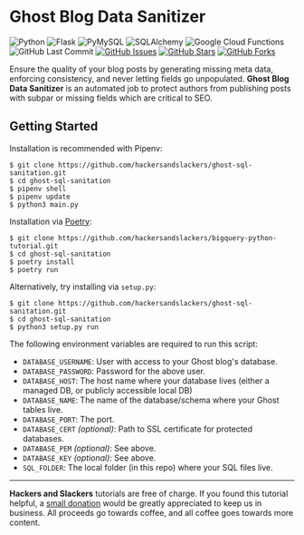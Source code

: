 # Ghost Blog Data Sanitizer

![Python](https://img.shields.io/badge/Python-v3.7-blue.svg?logo=python&longCache=true&logoColor=white&colorB=5e81ac&style=flat-square&colorA=4c566a)
![Flask](https://img.shields.io/badge/Flask-v1.0.2-blue.svg?longCache=true&logo=python&style=flat-square&logoColor=white&colorB=5e81ac&colorA=4c566a)
![PyMySQL](https://img.shields.io/badge/PyMySQL-v0.9.3-blue.svg?longCache=true&logo=python&longCache=true&style=flat-square&logoColor=white&colorB=5e81ac&colorA=4c566a)
![SQLAlchemy](https://img.shields.io/badge/SQLAlchemy-1.3.6-red.svg?longCache=true&style=flat-square&logo=scala&logoColor=white&colorA=4c566a&colorB=bf616a)
![Google Cloud Functions](https://img.shields.io/badge/Google--Cloud--Functions-v93-blue.svg?longCache=true&logo=google&longCache=true&style=flat-square&logoColor=white&colorB=5e81ac&colorA=4c566a)
![GitHub Last Commit](https://img.shields.io/github/last-commit/google/skia.svg?style=flat-square&colorA=4c566a&colorB=a3be8c)
[![GitHub Issues](https://img.shields.io/github/issues/hackersandslackers/ghost-sql-sanitation.svg?style=flat-square&colorA=4c566a&colorB=ebcb8b&logo=Github)](https://github.com/hackersandslackers/ghost-sql-sanitation/issues)
[![GitHub Stars](https://img.shields.io/github/stars/hackersandslackers/ghost-sql-sanitation.svg?style=flat-square8&colorA=4c566a&colorB=ebcb8b&logo=Github)](https://github.com/hackersandslackers/ghost-sql-sanitation/stargazers)
[![GitHub Forks](https://img.shields.io/github/forks/hackersandslackers/ghost-sql-sanitation.svg?style=flat-square&colorA=4c566a&colorB=ebcb8b&logo=Github)](https://github.com/hackersandslackers/ghost-sql-sanitation/network)

Ensure the quality of your blog posts by generating missing meta data, enforcing consistency, and never letting fields go unpopulated. **Ghost Blog Data Sanitizer** is an automated job to protect authors from publishing posts with subpar or missing fields which are critical to SEO.


## Getting Started

Installation is recommended with Pipenv:

```shell
$ git clone https://github.com/hackersandslackers/ghost-sql-sanitation.git
$ cd ghost-sql-sanitation
$ pipenv shell
$ pipenv update
$ python3 main.py
```

Installation via [Poetry](https://python-poetry.org/):

```shell
$ git clone https://github.com/hackersandslackers/bigquery-python-tutorial.git
$ cd ghost-sql-sanitation
$ poetry install
$ poetry run
```

Alternatively, try installing via `setup.py`:

```shell
$ git clone https://github.com/hackersandslackers/ghost-sql-sanitation.git
$ cd ghost-sql-sanitation
$ python3 setup.py run
```

The following environment variables are required to run this script:

* `DATABASE_USERNAME`: User with access to your Ghost blog's database.
* `DATABASE_PASSWORD`: Password for the above user.
* `DATABASE_HOST`: The host name where your database lives (either a managed DB, or publicly accessible local DB)
* `DATABASE_NAME`: The name of the database/schema where your Ghost tables live.
* `DATABASE_PORT`: The port.
* `DATABASE_CERT` _(optional)_: Path to SSL certificate for protected databases.
* `DATABASE_PEM` _(optional)_: See above.
* `DATABASE_KEY` _(optional)_: See above.
* `SQL_FOLDER`: The local folder (in this repo) where your SQL files live.


-----

**Hackers and Slackers** tutorials are free of charge. If you found this tutorial helpful, a [small donation](https://www.buymeacoffee.com/hackersslackers) would be greatly appreciated to keep us in business. All proceeds go towards coffee, and all coffee goes towards more content.
